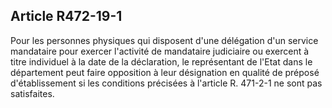 ## Article R472-19-1

Pour les personnes physiques qui disposent d'une délégation d'un service mandataire pour exercer l'activité
de mandataire judiciaire ou exercent à titre individuel à la date de la déclaration, le représentant de l'Etat dans
le département peut faire opposition à leur désignation en qualité de préposé d'établissement si les conditions
précisées à l'article R. 471-2-1 ne sont pas satisfaites.

